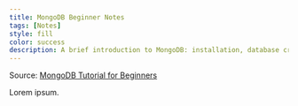 ```yaml
---
title: MongoDB Beginner Notes
tags: [Notes]
style: fill
color: success
description: A brief introduction to MongoDB: installation, database creation, how to query data.
---
```


Source: [MongoDB Tutorial for Beginners](https://www.youtube.com/watch?v=GtD93tVZDX4&list=PLS1QulWo1RIZtR6bncmSaH8fB81oRl6MP)

Lorem ipsum.